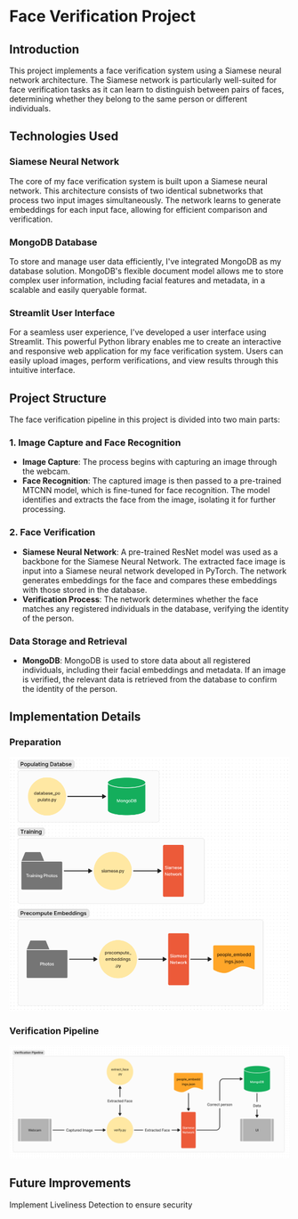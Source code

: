 # Face Verification Project

## Introduction

This project implements a face verification system using a Siamese neural network architecture. The Siamese network is particularly well-suited for face verification tasks as it can learn to distinguish between pairs of faces, determining whether they belong to the same person or different individuals.

## Technologies Used

### Siamese Neural Network

The core of my face verification system is built upon a Siamese neural network. This architecture consists of two identical subnetworks that process two input images simultaneously. The network learns to generate embeddings for each input face, allowing for efficient comparison and verification.

### MongoDB Database

To store and manage user data efficiently, I've integrated MongoDB as my database solution. MongoDB's flexible document model allows me to store complex user information, including facial features and metadata, in a scalable and easily queryable format.

### Streamlit User Interface

For a seamless user experience, I've developed a user interface using Streamlit. This powerful Python library enables me to create an interactive and responsive web application for my face verification system. Users can easily upload images, perform verifications, and view results through this intuitive interface.

## Project Structure
The face verification pipeline in this project is divided into two main parts:

### 1. Image Capture and Face Recognition

- **Image Capture**: The process begins with capturing an image through the webcam.
- **Face Recognition**: The captured image is then passed to a pre-trained MTCNN model, which is fine-tuned for face recognition. The model identifies and extracts the face from the image, isolating it for further processing.

### 2. Face Verification

- **Siamese Neural Network**: A pre-trained ResNet model was used as a backbone for the Siamese Neural Network. The extracted face image is input into a Siamese neural network developed in PyTorch. The network generates embeddings for the face and compares these embeddings with those stored in the database.
- **Verification Process**: The network determines whether the face matches any registered individuals in the database, verifying the identity of the person.

### Data Storage and Retrieval

- **MongoDB**: MongoDB is used to store data about all registered individuals, including their facial embeddings and metadata. If an image is verified, the relevant data is retrieved from the database to confirm the identity of the person.

## Implementation Details

### Preparation
![Preparation](preparation.png)

### Verification Pipeline
![Pipeline](pipeline.png)

## Future Improvements

Implement Liveliness Detection to ensure security
